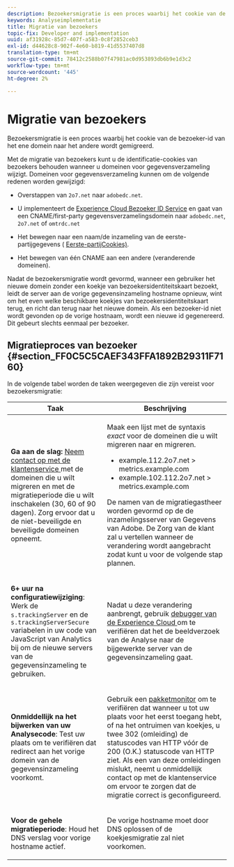 ```yaml
---
description: Bezoekersmigratie is een proces waarbij het cookie van de bezoeker-id van het ene domein naar het andere wordt gemigreerd.
keywords: Analyseimplementatie
title: Migratie van bezoekers
topic-fix: Developer and implementation
uuid: af31928c-85d7-407f-a583-0c8f2852ceb3
exl-id: d44628c8-902f-4e60-b819-41d5537407d8
translation-type: tm+mt
source-git-commit: 78412c2588b07f47981ac0d953893db6b9e1d3c2
workflow-type: tm+mt
source-wordcount: '445'
ht-degree: 2%

---
```


# Migratie van bezoekers

Bezoekersmigratie is een proces waarbij het cookie van de bezoeker-id van het ene domein naar het andere wordt gemigreerd.

Met de migratie van bezoekers kunt u de identificatie-cookies van bezoekers behouden wanneer u domeinen voor gegevensverzameling wijzigt. Domeinen voor gegevensverzameling kunnen om de volgende redenen worden gewijzigd:

* Overstappen van `2o7.net` naar `adobedc.net`.

* U implementeert de [Experience Cloud Bezoeker ID Service](https://docs.adobe.com/content/help/nl-NL/id-service/using/home.html) en gaat van een CNAME/first-party gegevensverzamelingsdomein naar `adobedc.net`, `2o7.net` of `omtrdc.net`

* Het bewegen naar een naam/de inzameling van de eerste-partijgegevens ( [Eerste-partijCookies)](https://docs.adobe.com/content/help/en/core-services/interface/ec-cookies/cookies-first-party.html).

* Het bewegen van één CNAME aan een andere (veranderende domeinen).

Nadat de bezoekersmigratie wordt gevormd, wanneer een gebruiker het nieuwe domein zonder een koekje van bezoekersidentiteitskaart bezoekt, leidt de server aan de vorige gegevensinzameling hostname opnieuw, wint om het even welke beschikbare koekjes van bezoekersidentiteitskaart terug, en richt dan terug naar het nieuwe domein. Als een bezoeker-id niet wordt gevonden op de vorige hostnaam, wordt een nieuwe id gegenereerd. Dit gebeurt slechts eenmaal per bezoeker.

## Migratieproces van bezoeker {#section_FF0C5C5CAEF343FFA1892B29311F7160}

In de volgende tabel worden de taken weergegeven die zijn vereist voor bezoekersmigratie:

<table id="table_7B2535FC3E264216A299686415C6B21C"> 
 <thead> 
  <tr> 
   <th colname="col1" class="entry"> Taak </th> 
   <th colname="col3" class="entry"> Beschrijving </th> 
  </tr> 
 </thead>
 <tbody> 
  <tr> 
   <td colname="col1"> <p> <b>Ga aan de slag:</b> <a href="https://helpx.adobe.com/marketing-cloud/contact-support.html"  > Neem contact op met de klantenservice  </a> met de domeinen die u wilt migreren en met de migratieperiode die u wilt inschakelen (30, 60 of 90 dagen). Zorg ervoor dat u de niet-beveiligde en beveiligde domeinen opneemt. </p> </td> 
   <td colname="col3"> <p>Maak een lijst met de syntaxis <i>exact</i> voor de domeinen die u wilt migreren naar en migreren. </p> 
    <ul id="ul_067EC5C7619141A6BDFBC209C9FD47E2"> 
     <li id="li_0723D948465A49C1871B81207AEDC4DC">example.112.2o7.net &gt; metrics.example.com </li> 
     <li id="li_B0CA15A593BD4AB9802E33A3FF037C7A">example.102.112.2o7.net &gt; metrics.example.com </li> 
    </ul> <p>De namen van de migratiegastheer worden gevormd op de de inzamelingsserver van Gegevens van Adobe. De Zorg van de klant zal u vertellen wanneer de verandering wordt aangebracht zodat kunt u voor de volgende stap plannen. </p> </td> 
  </tr> 
  <tr> 
   <td colname="col1"> <p> <b>6+ uur na configuratiewijziging</b>: Werk de  <code> s.trackingServer</code> en de  <code> s.trackingServerSecure</code> variabelen in uw code van JavaScript van Analytics bij om de nieuwe servers van de gegevensinzameling te gebruiken. </p> </td> 
   <td colname="col3"> <p>Nadat u deze verandering aanbrengt, gebruik <a href="https://experienceleague.adobe.com/docs/debugger/using/experience-cloud-debugger.html?lang=en"> debugger van de Experience Cloud </a> om te verifiëren dat het de beeldverzoek van de Analyse naar de bijgewerkte server van de gegevensinzameling gaat. </p> </td> 
  </tr> 
  <tr> 
   <td colname="col1"> <p> <b>Onmiddellijk na het bijwerken van uw Analysecode</b>: Test uw plaats om te verifiëren dat redirect aan het vorige domein van de gegevensinzameling voorkomt. </p> </td> 
   <td colname="col3"> <p>Gebruik een <a href="../implement/validate/packet-monitor.md"> pakketmonitor</a> om te verifiëren dat wanneer u tot uw plaats voor het eerst toegang hebt, of na het ontruimen van koekjes, u twee 302 (omleiding) de statuscodes van HTTP vóór de 200 (O.K.) statuscode van HTTP ziet. Als een van deze omleidingen mislukt, neemt u onmiddellijk contact op met de klantenservice om ervoor te zorgen dat de migratie correct is geconfigureerd. </p> </td> 
  </tr> 
  <tr> 
   <td colname="col1"> <p> <b>Voor de gehele migratieperiode</b>: Houd het DNS verslag voor vorige hostname actief. </p> </td> 
   <td colname="col3"> <p>De vorige hostname moet door DNS oplossen of de koekjesmigratie zal niet voorkomen. </p> </td> 
  </tr> 
 </tbody> 
</table>
